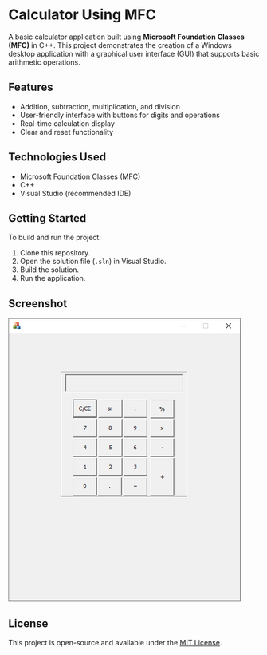 # Calculator Using MFC

A basic calculator application built using **Microsoft Foundation Classes (MFC)** in C++. This project demonstrates the creation of a Windows desktop application with a graphical user interface (GUI) that supports basic arithmetic operations.

## Features

- Addition, subtraction, multiplication, and division
- User-friendly interface with buttons for digits and operations
- Real-time calculation display
- Clear and reset functionality

## Technologies Used

- Microsoft Foundation Classes (MFC)
- C++
- Visual Studio (recommended IDE)

## Getting Started

To build and run the project:

1. Clone this repository.
2. Open the solution file (`.sln`) in Visual Studio.
3. Build the solution.
4. Run the application.

## Screenshot

![Calculator App Screenshot](Screenshot_1.png)

## License

This project is open-source and available under the [MIT License](LICENSE).